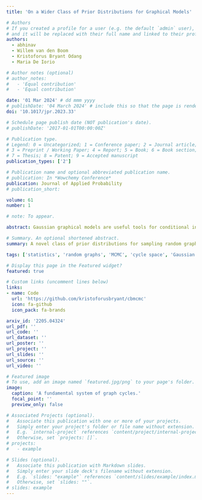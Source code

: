 ```yaml
---
title: 'On a Wider Class of Prior Distributions for Graphical Models'

# Authors
# If you created a profile for a user (e.g. the default `admin` user), write the username (folder name) here
# and it will be replaced with their full name and linked to their profile.
authors:
  - abhinav
  - Willem van den Boom
  - Kristoforus Bryant Odang
  - Maria De Iorio

# Author notes (optional)
# author_notes:
#   - 'Equal contribution'
#   - 'Equal contribution'

date: '01 Mar 2024' # dd mmm yyyy
# publishDate: '04 March 2024' # include this so that the page is rendered despite the date being in the future
doi: '10.1017/jpr.2023.33'

# Schedule page publish date (NOT publication's date).
# publishDate: '2017-01-01T00:00:00Z'

# Publication type.
# Legend: 0 = Uncategorized; 1 = Conference paper; 2 = Journal article;
# 3 = Preprint / Working Paper; 4 = Report; 5 = Book; 6 = Book section;
# 7 = Thesis; 8 = Patent; 9 = Accepted manuscript
publication_types: ['2']

# Publication name and optional abbreviated publication name.
# publication: In *Wowchemy Conference*
publication: Journal of Applied Probability
# publication_short:

volume: 61
number: 1

# note: To appear.

abstract: Gaussian graphical models are useful tools for conditional independence structure inference of multivariate random variables. Unfortunately, Bayesian inference of latent graph structures is challenging due to exponential growth of $\mathcal{G}_n$, the set of all graphs in n vertices. One approach that has been proposed to tackle this problem is to limit search to subsets of $\mathcal{G}_n$. In this paper, we study subsets that are vector subspaces with the cycle space $C_n$ as main example. We propose a novel prior on $C_n$ based on linear combinations of cycle basis elements and present its theoretical properties. Using this prior, we implemented a Markov chain Monte Carlo algorithm and show that (i) posterior edge inclusion estimates compared to the standard technique are comparable despite searching a smaller graph space and (ii) the vector space perspective enables straightforward MCMC algorithms. 

# Summary. An optional shortened abstract.
summary: A novel class of prior distributions for sampling random graphs.

tags: ['statistics', 'random graphs', 'MCMC', 'cycle space', 'Gaussian graphical models']

# Display this page in the Featured widget?
featured: true

# Custom links (uncomment lines below)
links:
- name: Code
  url: 'https://github.com/kristoforusbryant/cbmcmc'
  icon: fa-github
  icon_pack: fa-brands

arxiv_id: '2205.04324'
url_pdf: ''
url_code: ''
url_dataset: ''
url_poster: ''
url_project: ''
url_slides: ''
url_source: ''
url_video: ''

# Featured image
# To use, add an image named `featured.jpg/png` to your page's folder.
image:
  caption: 'A fundamental system of graph cycles.'
  focal_point: ''
  preview_only: false

# Associated Projects (optional).
#   Associate this publication with one or more of your projects.
#   Simply enter your project's folder or file name without extension.
#   E.g. `internal-project` references `content/project/internal-project/index.md`.
#   Otherwise, set `projects: []`.
# projects:
#   - example

# Slides (optional).
#   Associate this publication with Markdown slides.
#   Simply enter your slide deck's filename without extension.
#   E.g. `slides: "example"` references `content/slides/example/index.md`.
#   Otherwise, set `slides: ""`.
# slides: example
---
```

<!-- 
{{% callout note %}}
Click the _Cite_ button above to demo the feature to enable visitors to import publication metadata into their reference management software.
{{% /callout %}}

{{% callout note %}}
Create your slides in Markdown - click the _Slides_ button to check out the example.
{{% /callout %}}

Supplementary notes can be added here, including [code, math, and images](https://wowchemy.com/docs/writing-markdown-latex/). -->
